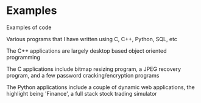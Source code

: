 # Examples
Examples of code

Various programs that I have written using C, C++, Python, SQL, etc

The C++ applications are largely desktop based object oriented programming

The C applications include bitmap resizing program, a JPEG recovery program,
and a few password cracking/encryption programs

The Python applications include a couple of dynamic web applications, 
the highlight being 'Finance', a full stack stock trading simulator
